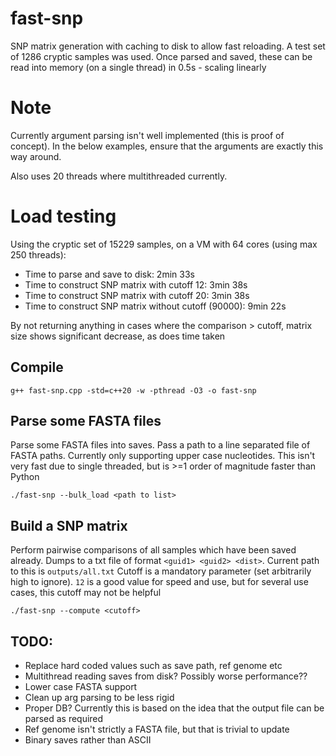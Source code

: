 # fast-snp
SNP matrix generation with caching to disk to allow fast reloading.
A test set of 1286 cryptic samples was used. Once parsed and saved, these can be read into memory (on a single thread) in 0.5s - scaling linearly

# Note
Currently argument parsing isn't well implemented (this is proof of concept). In the below examples, ensure that the arguments are exactly this way around.

Also uses 20 threads where multithreaded currently.

# Load testing
Using the cryptic set of 15229 samples, on a VM with 64 cores (using max 250 threads):

* Time to parse and save to disk: 2min 33s
* Time to construct SNP matrix with cutoff 12: 3min 38s
* Time to construct SNP matrix with cutoff 20: 3min 38s
* Time to construct SNP matrix without cutoff (90000): 9min 22s

By not returning anything in cases where the comparison > cutoff, matrix size shows significant decrease, as does time taken

## Compile
```
g++ fast-snp.cpp -std=c++20 -w -pthread -O3 -o fast-snp
```

## Parse some FASTA files
Parse some FASTA files into saves. Pass a path to a line separated file of FASTA paths. Currently only supporting upper case nucleotides. This isn't very fast due to single threaded, but is >=1 order of magnitude faster than Python

```
./fast-snp --bulk_load <path to list>
```

## Build a SNP matrix
Perform pairwise comparisons of all samples which have been saved already. Dumps to a txt file of format `<guid1> <guid2> <dist>`. Current path to this is `outputs/all.txt`
Cutoff is a mandatory parameter (set arbitrarily high to ignore). `12` is a good value for speed and use, but for several use cases, this cutoff may not be helpful
```
./fast-snp --compute <cutoff>
```

## TODO:
* Replace hard coded values such as save path, ref genome etc
* Multithread reading saves from disk? Possibly worse performance??
* Lower case FASTA support
* Clean up arg parsing to be less rigid
* Proper DB? Currently this is based on the idea that the output file can be parsed as required
* Ref genome isn't strictly a FASTA file, but that is trivial to update
* Binary saves rather than ASCII

